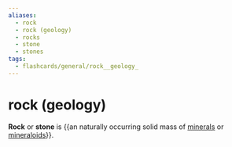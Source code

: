 ```yaml
---
aliases:
  - rock
  - rock (geology)
  - rocks
  - stone
  - stones
tags:
  - flashcards/general/rock__geology_
---
```


# rock (geology)

__Rock__ or __stone__ is {{an naturally occurring solid mass of [minerals](mineral.md) or [mineraloids](mineraloid.md)}}. <!--SR:!2024-05-07,164,170-->
